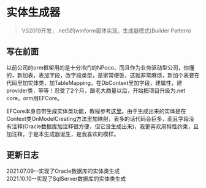 # 实体生成器
> VS2019开发，.net5的winform窗体实现，生成器模式(Builder Pattern)

## 写在前面
以前公司的orm框架用的是十分冷门的NPoco，而且作为业务驱动型公司，你懂的，新加表，表加字段，改字段类型，是家常便饭，这就非常麻烦，新加个表要在代码里加实体类，加TableMapping，在DbContext里加字段，建属性，建provider类，等等！忍受了2个月，跟老大商量以后，开始把项目升级为.net core，orm用EFCore。  
  
EFCore本身自带生成实体类功能，教程参考[这里](https://www.cnblogs.com/gaoxiong666/p/15018956.html)。由于生成出来的实体是在Context类OnModelCreating方法里加映射，表多的话代码会巨多，而且字段没有注释(Oracle数据库加注释很方便，但它没生成出来)，我更喜欢用特性约束，且加注释，于是本生成器诞生，是我喜欢的模样。

## 更新日志
2021.07.09--实现了Oracle数据库的实体类生成  
2021.10.10--实现了SqlServer数据库的实体类生成
